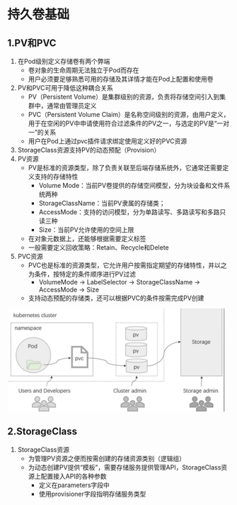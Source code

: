 # 持久卷基础

## 1.PV和PVC

1. 在Pod级别定义存储卷有两个弊端
   - 卷对象的生命周期无法独立于Pod而存在
   - 用户必须要足够熟悉可用的存储及其详情才能在Pod上配置和使用卷
2. PV和PVC可用于降低这种耦合关系
   - PV（Persistent Volume）是集群级别的资源，负责将存储空间引入到集群中，通常由管理员定义
   - PVC（Persistent Volume Claim）是名称空间级别的资源，由用户定义，用于在空闲的PV中申请使用符合过滤条件的PV之一，与选定的PV是“一对一”的关系
   - 用户在Pod上通过pvc插件请求绑定使用定义好的PVC资源
3. StorageClass资源支持PV的动态预配（Provision）
4. PV资源
   - PV是标准的资源类型，除了负责关联至后端存储系统外，它通常还需要定义支持的存储特性
     - Volume Mode：当前PV卷提供的存储空间模型，分为块设备和文件系统两种
     - StorageClassName：当前PV隶属的存储类；
     - AccessMode：支持的访问模型，分为单路读写、多路读写和多路只读三种
     - Size：当前PV允许使用的空间上限
   - 在对象元数据上，还能够根据需要定义标签
   - 一般需要定义回收策略：Retain、Recycle和Delete
5. PVC资源
   - PVC也是标准的资源类型，它允许用户按需指定期望的存储特性，并以之为条件，按特定的条件顺序进行PV过滤
     - VolumeMode → LabelSelector → StorageClassName → AccessMode → Size
   - 支持动态预配的存储类，还可以根据PVC的条件按需完成PV创建

![image-20240907131529201](./000.picture/image-20240907131529201.png)

## 2.StorageClass

1. StorageClass资源
   - 为管理PV资源之便而按需创建的存储资源类别（逻辑组）
   - 为动态创建PV提供“模板”，需要存储服务提供管理API，StorageClass资源上配置接入API的各种参数
     - 定义在parameters字段中
     - 使用provisioner字段指明存储服务类型